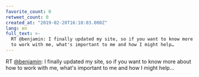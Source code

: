 ```yaml
---
favorite_count: 0
retweet_count: 0
created_at: "2019-02-20T16:10:03.000Z"
lang: en
full_text: >-
  RT @benjamin: I finally updated my site, so if you want to know more about how
  to work with me, what's important to me and how I might help…
---
```


RT [@benjamin](https://twitter.com/benjamin): I finally updated my site, so if
you want to know more about how to work with me, what's important to me and how
I might help…
